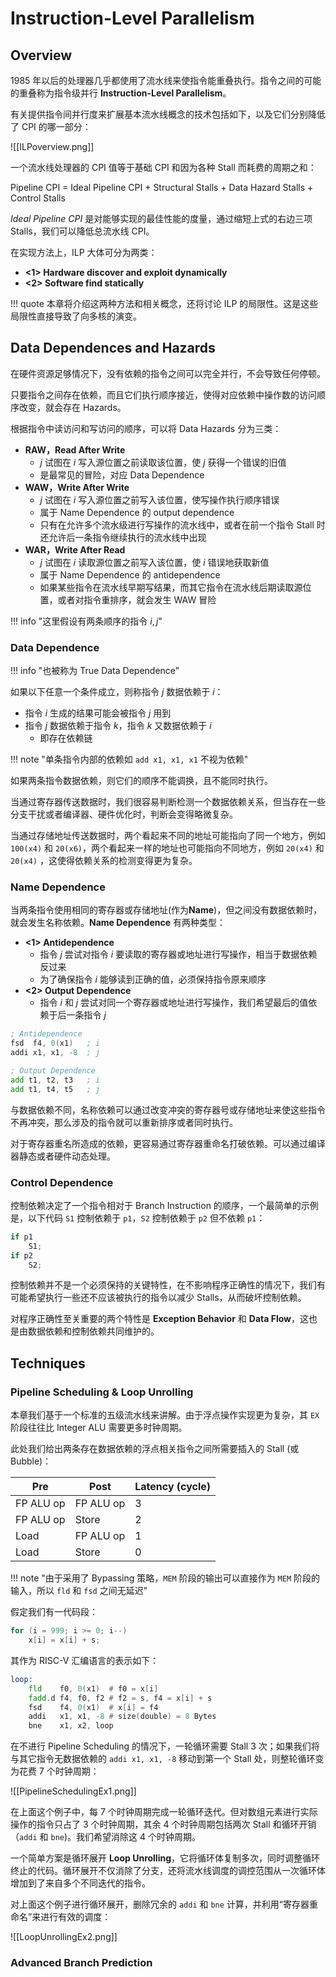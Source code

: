 
# Instruction-Level Parallelism

## Overview

1985 年以后的处理器几乎都使用了流水线来使指令能重叠执行。指令之间的可能的重叠称为指令级并行 **Instruction-Level Parallelism**。

有关提供指令间并行度来扩展基本流水线概念的技术包括如下，以及它们分别降低了 CPI 的哪一部分：

![[ILPoverview.png]]

一个流水线处理器的 CPI 值等于基础 CPI 和因为各种 Stall 而耗费的周期之和：

Pipeline CPI = Ideal Pipeline CPI + Structural Stalls + Data Hazard Stalls + Control Stalls

*Ideal Pipeline CPI* 是对能够实现的最佳性能的度量，通过缩短上式的右边三项 Stalls，我们可以降低总流水线 CPI。

在实现方法上，ILP 大体可分为两类：

- **<1> Hardware discover and exploit dynamically**
- **<2> Software find statically**

!!! quote
	本章将介绍这两种方法和相关概念，还将讨论 ILP 的局限性。这是这些局限性直接导致了向多核的演变。

## Data Dependences and Hazards

在硬件资源足够情况下，没有依赖的指令之间可以完全并行，不会导致任何停顿。

只要指令之间存在依赖，而且它们执行顺序接近，使得对应依赖中操作数的访问顺序改变，就会存在 Hazards。

根据指令中读访问和写访问的顺序，可以将 Data Hazards 分为三类：

- **RAW，Read After Write**
	- $j$ 试图在 $i$ 写入源位置之前读取该位置，使 $j$ 获得一个错误的旧值
	- 是最常见的冒险，对应 Data Dependence
- **WAW，Write After Write**
	- $j$ 试图在 $i$ 写入源位置之前写入该位置，使写操作执行顺序错误
	- 属于 Name Dependence 的 output dependence
	- 只有在允许多个流水级进行写操作的流水线中，或者在前一个指令 Stall 时还允许后一条指令继续执行的流水线中出现
- **WAR，Write After Read**
	- $j$ 试图在 $i$ 读取源位置之前写入该位置，使 $i$ 错误地获取新值
	- 属于 Name Dependence 的 antidependence
	- 如果某些指令在流水线早期写结果，而其它指令在流水线后期读取源位置，或者对指令重排序，就会发生 WAW 冒险

!!! info "这里假设有两条顺序的指令 $i,j$"

### Data Dependence

!!! info "也被称为 True Data Dependence"

如果以下任意一个条件成立，则称指令 $j$ 数据依赖于 $i$：

- 指令 $i$ 生成的结果可能会被指令 $j$ 用到
- 指令 $j$ 数据依赖于指令 $k$，指令 $k$ 又数据依赖于 $i$
	- 即存在依赖链

!!! note "单条指令内部的依赖如 `add x1, x1, x1` 不视为依赖"

如果两条指令数据依赖，则它们的顺序不能调换，且不能同时执行。

当通过寄存器传送数据时，我们很容易判断检测一个数据依赖关系，但当存在一些分支干扰或者编译器、硬件优化时，判断会变得略微复杂。

当通过存储地址传送数据时，两个看起来不同的地址可能指向了同一个地方，例如 `100(x4)` 和 `20(x6)`，两个看起来一样的地址也可能指向不同地方，例如 `20(x4)` 和 `20(x4)` ，这使得依赖关系的检测变得更为复杂。

### Name Dependence

当两条指令使用相同的寄存器或存储地址(作为**Name**)，但之间没有数据依赖时，就会发生名称依赖。**Name Dependence** 有两种类型：

- **<1> Antidependence**
	- 指令 $j$ 尝试对指令 $i$ 要读取的寄存器或地址进行写操作，相当于数据依赖反过来
	- 为了确保指令 $i$ 能够读到正确的值，必须保持指令原来顺序
- **<2> Output Dependence**
	- 指令 $i$ 和 $j$ 尝试对同一个寄存器或地址进行写操作，我们希望最后的值依赖于后一条指令 $j$

```asm
; Antidependence
fsd  f4, 0(x1)   ; i
addi x1, x1, -8  ; j

; Output Dependence
add t1, t2, t3   ; i
add t1, t4, t5   ; j
```

与数据依赖不同，名称依赖可以通过改变冲突的寄存器号或存储地址来使这些指令不再冲突，那么涉及的指令就可以重新排序或者同时执行。

对于寄存器重名所造成的依赖，更容易通过寄存器重命名打破依赖。可以通过编译器静态或者硬件动态处理。

### Control Dependence

控制依赖决定了一个指令相对于 Branch Instruction 的顺序，一个最简单的示例是，以下代码 `S1` 控制依赖于 `p1`，`S2` 控制依赖于 `p2` 但不依赖 `p1`：

```c
if p1
	S1;
if p2
	S2;
```

控制依赖并不是一个必须保持的关键特性，在不影响程序正确性的情况下，我们有可能希望执行一些还不应该被执行的指令以减少 Stalls，从而破坏控制依赖。

对程序正确性至关重要的两个特性是 **Exception Behavior** 和 **Data Flow**，这也是由数据依赖和控制依赖共同维护的。

## Techniques

### Pipeline Scheduling & Loop Unrolling

本章我们基于一个标准的五级流水线来讲解。由于浮点操作实现更为复杂，其 `EX` 阶段往往比 Integer ALU 需要更多时钟周期。

此处我们给出两条存在数据依赖的浮点相关指令之间所需要插入的 Stall (或 Bubble)：

| Pre       | Post      | Latency (cycle) |
| --------- | --------- | --------------- |
| FP ALU op | FP ALU op | 3               |
| FP ALU op | Store     | 2               |
| Load      | FP ALU op | 1               |
| Load      | Store     | 0               |

!!! note "由于采用了 Bypassing 策略，`MEM` 阶段的输出可以直接作为 `MEM` 阶段的输入，所以 `fld` 和 `fsd` 之间无延迟"

假定我们有一代码段：

```c
for (i = 999; i >= 0; i--)
	x[i] = x[i] + s;
```

其作为 RISC-V 汇编语言的表示如下：

```asm
loop:
	fld    f0, 0(x1)  # f0 = x[i]
	fadd.d f4, f0, f2 # f2 = s, f4 = x[i] + s
	fsd    f4, 0(x1)  # x[i] = f4
	addi   x1, x1, -8 # size(double) = 8 Bytes
	bne    x1, x2, loop
```

在不进行 Pipeline Scheduling 的情况下，一轮循环需要 Stall 3 次；如果我们将与其它指令无数据依赖的 `addi x1, x1, -8` 移动到第一个 Stall 处，则整轮循环变为花费 7 个时钟周期：

![[PipelineSchedulingEx1.png]]


在上面这个例子中，每 7 个时钟周期完成一轮循环迭代。但对数组元素进行实际操作的指令只占了 3 个时钟周期，其余 4 个时钟周期包括两次 Stall 和循环开销（`addi` 和 `bne`)。我们希望消除这 4 个时钟周期。

一个简单方案是循环展开 **Loop Unrolling**，它将循环体复制多次，同时调整循环终止的代码。循环展开不仅消除了分支，还将流水线调度的调控范围从一次循环体增加到了来自多个不同迭代的指令。

对上面这个例子进行循环展开，删除冗余的 `addi` 和 `bne` 计算，并利用“寄存器重命名”来进行有效的调度：

![[LoopUnrollingEx2.png]]



### Advanced Branch Prediction

